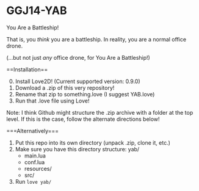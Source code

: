 GGJ14-YAB
=========

You Are a Battleship!

That is, you *think* you are a battleship. In reality, you are a normal office drone.

(...but not just *any* office drone, for You Are a Battleship!)

==Installation==

0. Install Love2D! (Current supported version: 0.9.0)
1. Download a .zip of this very repository!
2. Rename that zip to something.love (I suggest YAB.love)
3. Run that .love file using Love!

Note: I think Github might structure the .zip archive with a folder at the top level. If this is the case, follow the alternate directions below!

===Alternatively===

1. Put this repo into its own directory (unpack .zip, clone it, etc.)
2. Make sure you have this directory structure:
  yab/
    - main.lua
    - conf.lua
    - resources/
    - src/
3. Run `love yab/`
